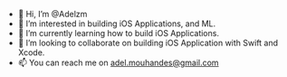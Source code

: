 - 👋 Hi, I’m @Adelzm
- 👀 I’m interested in building iOS Applications, and ML.
- 🌱 I’m currently learning how to build iOS Applications.
- 💞️ I’m looking to collaborate on building iOS Application with Swift and Xcode.
- 📫 You can reach me on adel.mouhandes@gmail.com

<!---
Adelzm/Adelzm is a ✨ special ✨ repository because its `README.md` (this file) appears on your GitHub profile.
You can click the Preview link to take a look at your changes.
--->
